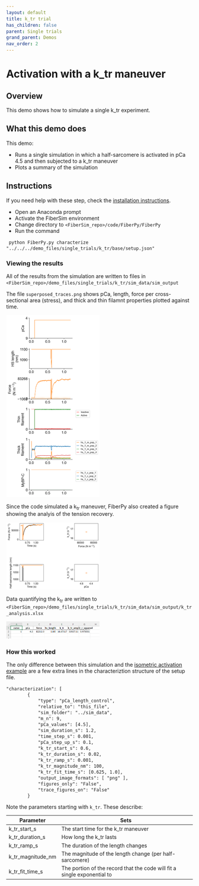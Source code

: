 ```yaml
---
layout: default
title: k_tr trial
has_children: false
parent: Single trials
grand_parent: Demos
nav_order: 2
---
```


# Activation with a k_tr maneuver

## Overview

This demo shows how to simulate a single k_tr experiment.

## What this demo does

This demo:

+ Runs a single simulation in which a half-sarcomere is activated in pCa 4.5 and then subjected to a k_tr maneuver
+ Plots a summary of the simulation

## Instructions

If you need help with these step, check the [installation instructions](../../../installation/installation.html).

+ Open an Anaconda prompt
+ Activate the FiberSim environment
+ Change directory to `<FiberSim_repo>/code/FiberPy/FiberPy`
+ Run the command
```
 python FiberPy.py characterize "../../../demo_files/single_trials/k_tr/base/setup.json"
 ```

### Viewing the results

All of the results from the simulation are written to files in `<FiberSim_repo>/demo_files/single_trials/k_tr/sim_data/sim_output`

The file `superposed_traces.png` shows pCa, length, force per cross-sectional area (stress), and thick and thin filamnt properties plotted against time.

<img src="images/superposed_traces.png" width="50%">

Since the code simulated a k<sub>tr</sub> maneuver, FiberPy also created a figure showing the analyis of the tension recovery.

<img src="images/k_tr_analysis.png" width="50%">

Data quantifying the k<sub>tr</sub> are written to `<FiberSim_repo>/demo_files/single_trials/k_tr/sim_data/sim_output/k_tr_analysis.xlsx`

<img src="images/excel.png" width="50%">

### How this worked

The only difference between this simulation and the [isometric activation example](../isometric_activation/isometric_activation.html) are a few extra lines in the characteriztion structure of the setup file.

````
"characterization": [
        {
            "type": "pCa_length_control",
            "relative_to": "this_file",
            "sim_folder": "../sim_data",
            "m_n": 9,
            "pCa_values": [4.5],
            "sim_duration_s": 1.2,
            "time_step_s": 0.001,
            "pCa_step_up_s": 0.1,
            "k_tr_start_s": 0.6,
            "k_tr_duration_s": 0.02,
            "k_tr_ramp_s": 0.001,
            "k_tr_magnitude_nm": 100,
            "k_tr_fit_time_s": [0.625, 1.0],
            "output_image_formats": [ "png" ],
            "figures_only": "False",
            "trace_figures_on": "False"
        }
````

Note the parameters starting with `k_tr`. These describe:

| Parameter | Sets |
| ----| ---------|
|k_tr_start_s | The start time for the k_tr maneuver |
|k_tr_duration_s | How long the k_tr lasts |
|k_tr_ramp_s | The duration of the length changes |
|k_tr_magnitude_nm | The magnitude of the length change (per half-sarcomere) |
|k_tr_fit_time_s | The portion of the record that the code will fit a single exponential to |

